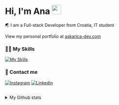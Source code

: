 # Hi, I'm Ana <img src="https://media.giphy.com/media/hvRJCLFzcasrR4ia7z/giphy.gif" width="30px"/>
🌏 I am a Full-stack Developer from Croatia, IT student 

View my personal portfolio at <a href="https://ana-skarica-dev.netlify.app/" target="_blank">askarica-dev.com</a>
  
### 👩‍💻 My Skills
[![My Skills](https://skillicons.dev/icons?i=js,ts,react,angular,nodejs,laravel,flutter,kotlin,cs,cpp,html,css,blender,figma)](https://skillicons.dev)

### 📲 Contact me
<div class="display:flex">
  
[![Instagram](https://skillicons.dev/icons?i=instagram)](https://www.linkedin.com/in/ana-%C5%A1karica-89805120b/)
[![Linkedin](https://skillicons.dev/icons?i=linkedin)](https://www.instagram.com/croanna/)

</div>

</br>
<details><summary>
My Github stats
</summary>
<a href="https://github.com/CroAnna/github-readme-stats">
<img height="210px" width="330px" align="center" src="https://github-readme-stats-git-masterrstaa-rickstaa.vercel.app/api/top-langs/?username=croanna&layout=compact&langs_count=10&theme=vision-friendly-dark&bg_color=121212" />
<a href="https://github.com/CroAnna/convoychat">
  <img height="210px" width="510px" align="center" src="https://github-readme-stats-git-masterrstaa-rickstaa.vercel.app/api/?username=croanna&layout=compact&langs_count=10&theme=vision-friendly-dark&bg_color=121212" />
</a>

</details>
